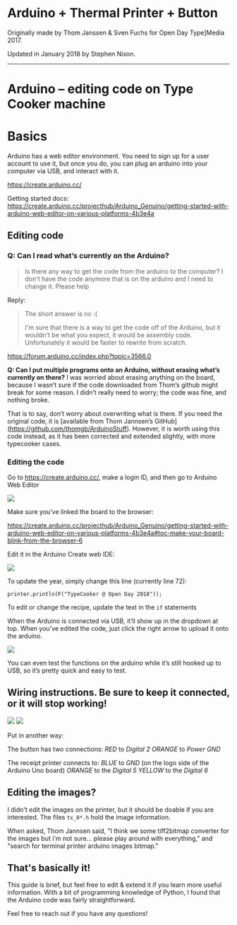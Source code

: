 # Arduino + Thermal Printer + Button

Originally made by Thom Janssen & Sven Fuchs for Open Day Type]Media 2017.

Updated in January 2018 by Stephen Nixon.

---

# Arduino – editing code on Type Cooker machine

# Basics

Arduino has a web editor environment. You need to sign up for a user account to use it, but once you do, you can plug an arduino into your computer via USB, and interact with it.

https://create.arduino.cc/

Getting started docs: https://create.arduino.cc/projecthub/Arduino_Genuino/getting-started-with-arduino-web-editor-on-various-platforms-4b3e4a


## Editing code
### Q: Can I read what’s currently on the Arduino?
> Is there any way to get the code from the arduino to the computer?
> I don't have the code anymore that is on the arduino and I need to change it.
> Please help

Reply:

> The short answer is no  :(
> 
> I'm sure that there is a way to get the code off of the Arduino, but it wouldn't be what you expect, it would be assembly code. Unfortunately it would be faster to rewrite from scratch.

https://forum.arduino.cc/index.php?topic=3566.0


**Q: Can I put multiple programs onto an Arduino, without erasing what’s currently on there?**
I was worried about erasing anything on the board, because I wasn’t sure if the code downloaded from Thom’s github might break for some reason. I didn’t really need to worry; the code was fine, and nothing broke.

That is to say, don’t worry about overwriting what is there. If you need the original code, it is \[available from Thom Jannsen’s GitHub\](https://github.com/thomgb/ArduinoStuff). However, it is worth using this code instead, as it has been corrected and extended slightly, with more typecooker cases.


### Editing the code

Go to https://create.arduino.cc/, make a login ID, and then go to Arduino Web Editor

![](readme-images/1.png)

Make sure you’ve linked the board to the browser:

https://create.arduino.cc/projecthub/Arduino_Genuino/getting-started-with-arduino-web-editor-on-various-platforms-4b3e4a#toc-make-your-board-blink-from-the-browser-6


Edit it in the Arduino Create web IDE:


![](readme-images/2.png)


To update the year, simply change this line (currently line 72):

    printer.println(F("TypeCooker @ Open Day 2018"));

To edit or change the recipe, update the text in the `if` statements

When the Arduino is connected via USB, it’ll show up in the dropdown at top. When you’ve edited the code, just click the right arrow to upload it onto the arduino.


![](readme-images/3.png)


You can even test the functions on the arduino while it’s still hooked up to USB, so it’s pretty quick and easy to test.

## Wiring instructions. Be sure to keep it connected, or it will stop working!

![](readme-images/4.jpeg)
![](readme-images/5.jpeg)


Put in another way:

The button has two connections:
*RED* to _Digital 2_
*ORANGE* to _Power GND_

The receipt printer connects to:
*BLUE* to _GND_ (on the logo side of the Arduino Uno board)
*ORANGE* to the _Digital 5_
*YELLOW* to the _Digital 6_

## Editing the images?

I didn't edit the images on the printer, but it should be doable if you are interested. The files `tx_0*.h` hold the image information.

When asked, Thom Jannsen said, "I think we some tiff2bitmap converter for the images but i'm not sure... please play around with everything," and "search for terminal printer arduino images bitmap."

## That's basically it!

This guide is brief, but feel free to edit & extend it if you learn more useful information. With a bit of programming knowledge of Python, I found that the Arduino code was fairly straightforward.

Feel free to reach out if you have any questions!
